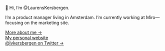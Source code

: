👋 Hi, I’m @LaurensKersbergen.

I’m a product manager living in Amsterdam. I’m currently working at Miro—focusing on the marketing site.

<a href="https://www.laurenskersbergen.com/about">More about me →</a><br>
<a href="https://www.laurenskersbergen.com/about">My personal website</a><br>
<a href="https://twitter.com/lvkersbergen">@lvkersbergen on Twitter →</a>

<!---
LaurensKersbergen/LaurensKersbergen is a ✨ special ✨ repository because its `README.md` (this file) appears on your GitHub profile.
You can click the Preview link to take a look at your changes.
--->
